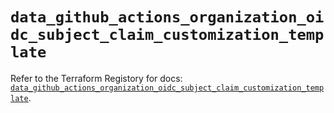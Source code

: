 # `data_github_actions_organization_oidc_subject_claim_customization_template`

Refer to the Terraform Registory for docs: [`data_github_actions_organization_oidc_subject_claim_customization_template`](https://registry.terraform.io/providers/integrations/github/5.23.0/docs/data-sources/actions_organization_oidc_subject_claim_customization_template).
